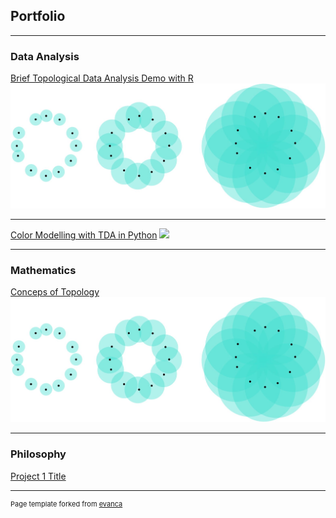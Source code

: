 ## Portfolio

---

### Data Analysis 

[Brief Topological Data Analysis Demo with R](/pdf/TDA.pdf)
<img src="images/rips.png?raw=true"/>

---
[Color Modelling with TDA in Python](/sample_page)
<img src="images/dummy_thumbnail.jpg?raw=true"/>

---

### Mathematics

[Conceps of Topology](/pdf/TDA.pdf)
<img src="images/rips.png?raw=true"/>

---

### Philosophy

[Project 1 Title](http://example.com/)



---
<p style="font-size:11px">Page template forked from <a href="https://github.com/evanca/quick-portfolio">evanca</a></p>
<!-- Remove above link if you don't want to attibute -->
